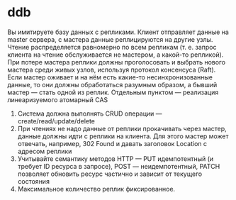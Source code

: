# ddb

Вы имитируете базу данных с репликами. Клиент отправляет данные на master сервера, с мастера данные реплицируются на другие узлы. Чтение распределяется равномерно по всем репликам (т. е. запрос клиента на чтение обслуживается не мастером, а какой-то репликой).  При потере мастера реплики должны проголосовать и выбрать нового мастера среди живых узлов, используя протокол консенсуса (Raft).
Если мастер оживает и на нём есть какие-то несинхронизованные данные, то они должны обработаться разумным образом, а бывший мастер — стать одной из реплик.
Отдельным пунктом — реализация линеаризуемого атомарный CAS

1. Система должна выполнять CRUD операции — create/read/update/delete
2. При чтениях не надо данные от реплики прокачивать через мастер, данные должны идти с реплики на клиента. Для этого мастер может отвечать, например, 302 Found и давать заголовок Location с адресом реплики
3. Учитывайте семантику методов HTTP — PUT идемпотентный (и требует ID ресурса в запросе), POST — неидемпотентный, PATCH позволяет обновить ресурс частично и зависит от текущего состояния
4. Максимальное количество реплик фиксированное.